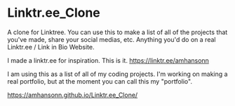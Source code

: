 # Linktr.ee_Clone
A clone for Linktree. You can use this to make a list of all of the projects that you've made, share your social medias, etc. Anything you'd do on a real Linktr.ee / Link in Bio Website.

I made a linktr.ee for inspiration. This is it. https://linktr.ee/amhansonn

I am using this as a list of all of my coding projects. I'm working on making a real portfolio, but at the moment you can call this my "portfolio".

https://amhansonn.github.io/Linktr.ee_Clone/
